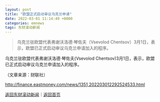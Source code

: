 ```yaml
---
layout: post
title: "欧盟正式启动审议乌克兰申请"
date: 2022-03-01 11:14:49 +0800
categories: emnews
tags: 东财滚动新闻
---
```

> 乌克兰驻欧盟代表弗谢沃洛德·琴佐夫（Vsevolod Chentsov）3月1日，表示，欧盟已正式启动审议乌克兰申请加入的程序。

<p>乌克兰驻欧盟代表弗谢沃洛德·琴佐夫(Vsevolod Chentsov)3月1日，表示，欧盟已正式启动审议乌克兰申请加入的程序。</p><p class="em_media">（文章来源：财联社）</p>

<http://finance.eastmoney.com/news/1351,202203012292524533.html>

[返回东财滚动新闻](//finews.withounder.com/emnews/)｜[返回首页](//finews.withounder.com/)